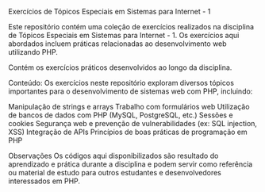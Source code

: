 Exercícios de Tópicos Especiais em Sistemas para Internet - 1

Este repositório contém uma coleção de exercícios realizados na disciplina de Tópicos Especiais em Sistemas para Internet - 1. Os exercícios aqui abordados incluem práticas relacionadas ao desenvolvimento web utilizando PHP.

Contém os exercícios práticos desenvolvidos ao longo da disciplina.

Conteúdo:
Os exercícios neste repositório exploram diversos tópicos importantes para o desenvolvimento de sistemas web com PHP, incluindo:

Manipulação de strings e arrays
Trabalho com formulários web
Utilização de bancos de dados com PHP (MySQL, PostgreSQL, etc.)
Sessões e cookies
Segurança web e prevenção de vulnerabilidades (ex: SQL injection, XSS)
Integração de APIs
Princípios de boas práticas de programação em PHP

Observações
Os códigos aqui disponibilizados são resultado do aprendizado e prática durante a disciplina e podem servir como referência ou material de estudo para outros estudantes e desenvolvedores interessados em PHP.
